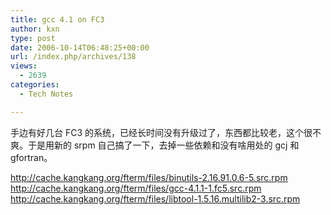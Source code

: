 ```yaml
---
title: gcc 4.1 on FC3
author: kxn
type: post
date: 2006-10-14T06:48:25+00:00
url: /index.php/archives/138
views:
  - 2639
categories:
  - Tech Notes

---
```

手边有好几台 FC3 的系统，已经长时间没有升级过了，东西都比较老，这个很不爽。于是用新的 srpm 自己搞了一下，去掉一些依赖和没有啥用处的 gcj 和 gfortran。

<http://cache.kangkang.org/fterm/files/binutils-2.16.91.0.6-5.src.rpm>  
<http://cache.kangkang.org/fterm/files/gcc-4.1.1-1.fc5.src.rpm>  
<http://cache.kangkang.org/fterm/files/libtool-1.5.16.multilib2-3.src.rpm>